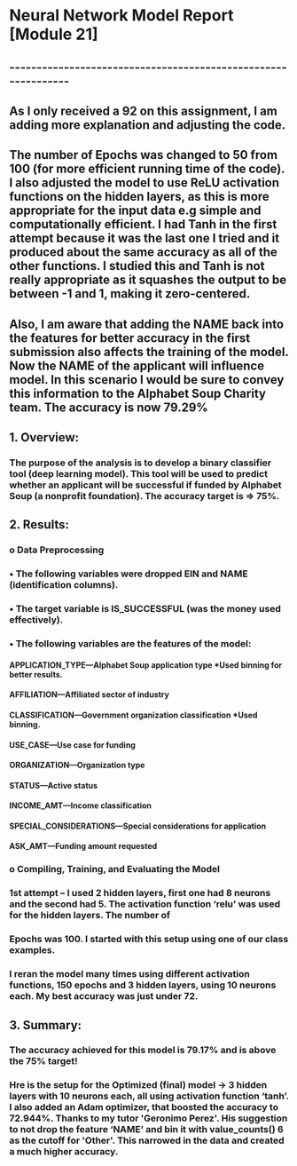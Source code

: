 # Neural Network Model Report [Module 21]
## --------------------------------------------------------------
## As I only received a 92 on this assignment, I am adding more explanation and adjusting the code. 
## The number of Epochs was changed to 50 from 100  (for more efficient running time of the code). I also adjusted the model to use ReLU activation functions on the hidden layers, as this is more appropriate for the input data e.g simple and computationally efficient. I had Tanh in the first attempt because it was the last one I tried and it produced about the same accuracy as all of the other functions. I studied this and Tanh is not really appropriate as it squashes the output to be between -1 and 1, making it zero-centered.  
## Also, I am aware that adding the NAME back into the features for better accuracy in the first submission also affects the training of the model. Now the NAME of the applicant will influence model. In this scenario I would be sure to convey this information to the Alphabet Soup Charity team. The accuracy is now 79.29%


## 1.	Overview: 
### The purpose of the analysis is to develop a binary classifier tool (deep learning model). This tool will be used to predict whether an applicant will be successful if funded by Alphabet Soup (a nonprofit foundation). The accuracy target is => 75%.  

## 2.	Results:
### o	Data Preprocessing 
###    •	The following variables were dropped EIN and NAME (identification columns).
###    •	The target variable is IS_SUCCESSFUL (was the money used effectively).
###    •	The following variables are the features of the model:
####         APPLICATION_TYPE—Alphabet Soup application type *Used binning for better results.
####         AFFILIATION—Affiliated sector of industry
####         CLASSIFICATION—Government organization classification *Used binning.
####         USE_CASE—Use case for funding
####         ORGANIZATION—Organization type
####         STATUS—Active status
####         INCOME_AMT—Income classification
####         SPECIAL_CONSIDERATIONS—Special considerations for application
####         ASK_AMT—Funding amount requested

### o	Compiling, Training, and Evaluating the Model
###     1st  attempt – I used 2 hidden layers, first one had 8 neurons and the second had 5. The activation function ‘relu’ was used for the hidden layers. The number of 
###      Epochs was 100. I started with this setup using one of our class examples.
###     I reran the model many times using different activation functions, 150 epochs and 3 hidden layers, using 10 neurons each. My best accuracy was just under 72. 

## 3.	Summary: 
###   The accuracy achieved for this model is 79.17% and is above the 75% target!
###   Hre is the setup for the Optimized (final) model ->  3 hidden layers with 10 neurons each, all using activation function ‘tanh’. I also added an Adam optimizer, that     boosted the accuracy to 72.944%. Thanks to my tutor 'Geronimo Perez'. His suggestion to not drop the feature ‘NAME’ and bin it with value_counts() 6 as the cutoff for    'Other'. This narrowed in the data and created a much higher accuracy.

